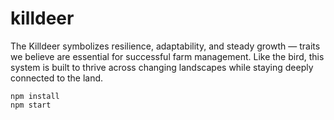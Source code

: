 # killdeer

The Killdeer symbolizes resilience, adaptability, and steady growth — traits we believe are essential for successful farm management. Like the bird, this system is built to thrive across changing landscapes while staying deeply connected to the land.

```
npm install
npm start
```
